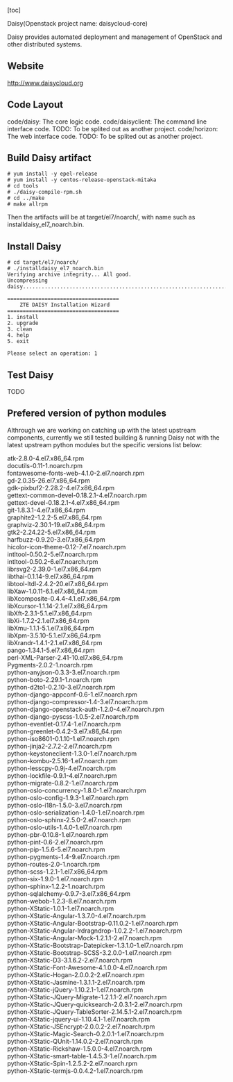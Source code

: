 [toc]

Daisy(Openstack project name: daisycloud-core)


Daisy provides automated deployment and management of OpenStack and other distributed systems.

## Website
http://www.daisycloud.org

## Code Layout

code/daisy: The core logic code.
code/daisyclient: The command line interface code. TODO: To be splited out as another project.
code/horizon: The web interface code. TODO: To be splited out as another project.

## Build Daisy artifact

```
# yum install -y epel-release
# yum install -y centos-release-openstack-mitaka
# cd tools
# ./daisy-compile-rpm.sh
# cd ../make
# make allrpm
```

Then the artifacts will be at target/el7/noarch/, with name such as installdaisy_el7_noarch.bin.

## Install Daisy

```
# cd target/el7/noarch/
# ./installdaisy_el7_noarch.bin
Verifying archive integrity... All good.
Uncompressing daisy.....................................................................................................................................................................................

====================================
    ZTE DAISY Installation Wizard
====================================
1. install
2. upgrade
3. clean
4. help
5. exit

Please select an operation: 1
```

## Test Daisy

TODO


## Prefered version of python modules



Althrough we are working on catching up with the latest upstream components, currently we still tested building & running Daisy not with the latest upstream python modules but the specific versions list below:

atk-2.8.0-4.el7.x86_64.rpm  
docutils-0.11-1.noarch.rpm  
fontawesome-fonts-web-4.1.0-2.el7.noarch.rpm  
gd-2.0.35-26.el7.x86_64.rpm  
gdk-pixbuf2-2.28.2-4.el7.x86_64.rpm  
gettext-common-devel-0.18.2.1-4.el7.noarch.rpm  
gettext-devel-0.18.2.1-4.el7.x86_64.rpm  
git-1.8.3.1-4.el7.x86_64.rpm  
graphite2-1.2.2-5.el7.x86_64.rpm  
graphviz-2.30.1-19.el7.x86_64.rpm  
gtk2-2.24.22-5.el7.x86_64.rpm  
harfbuzz-0.9.20-3.el7.x86_64.rpm  
hicolor-icon-theme-0.12-7.el7.noarch.rpm  
intltool-0.50.2-5.el7.noarch.rpm  
intltool-0.50.2-6.el7.noarch.rpm  
librsvg2-2.39.0-1.el7.x86_64.rpm  
libthai-0.1.14-9.el7.x86_64.rpm  
libtool-ltdl-2.4.2-20.el7.x86_64.rpm  
libXaw-1.0.11-6.1.el7.x86_64.rpm  
libXcomposite-0.4.4-4.1.el7.x86_64.rpm  
libXcursor-1.1.14-2.1.el7.x86_64.rpm  
libXft-2.3.1-5.1.el7.x86_64.rpm  
libXi-1.7.2-2.1.el7.x86_64.rpm  
libXmu-1.1.1-5.1.el7.x86_64.rpm  
libXpm-3.5.10-5.1.el7.x86_64.rpm  
libXrandr-1.4.1-2.1.el7.x86_64.rpm  
pango-1.34.1-5.el7.x86_64.rpm  
perl-XML-Parser-2.41-10.el7.x86_64.rpm  
Pygments-2.0.2-1.noarch.rpm  
python-anyjson-0.3.3-3.el7.noarch.rpm  
python-boto-2.29.1-1.noarch.rpm  
python-d2to1-0.2.10-3.el7.noarch.rpm  
python-django-appconf-0.6-1.el7.noarch.rpm  
python-django-compressor-1.4-3.el7.noarch.rpm  
python-django-openstack-auth-1.2.0-4.el7.noarch.rpm  
python-django-pyscss-1.0.5-2.el7.noarch.rpm  
python-eventlet-0.17.4-1.el7.noarch.rpm  
python-greenlet-0.4.2-3.el7.x86_64.rpm  
python-iso8601-0.1.10-1.el7.noarch.rpm  
python-jinja2-2.7.2-2.el7.noarch.rpm  
python-keystoneclient-1.3.0-1.el7.noarch.rpm  
python-kombu-2.5.16-1.el7.noarch.rpm  
python-lesscpy-0.9j-4.el7.noarch.rpm  
python-lockfile-0.9.1-4.el7.noarch.rpm  
python-migrate-0.8.2-1.el7.noarch.rpm  
python-oslo-concurrency-1.8.0-1.el7.noarch.rpm  
python-oslo-config-1.9.3-1.el7.noarch.rpm  
python-oslo-i18n-1.5.0-3.el7.noarch.rpm  
python-oslo-serialization-1.4.0-1.el7.noarch.rpm  
python-oslo-sphinx-2.5.0-2.el7.noarch.rpm  
python-oslo-utils-1.4.0-1.el7.noarch.rpm  
python-pbr-0.10.8-1.el7.noarch.rpm  
python-pint-0.6-2.el7.noarch.rpm  
python-pip-1.5.6-5.el7.noarch.rpm  
python-pygments-1.4-9.el7.noarch.rpm  
python-routes-2.0-1.noarch.rpm  
python-scss-1.2.1-1.el7.x86_64.rpm  
python-six-1.9.0-1.el7.noarch.rpm  
python-sphinx-1.2.2-1.noarch.rpm  
python-sqlalchemy-0.9.7-3.el7.x86_64.rpm  
python-webob-1.2.3-8.el7.noarch.rpm  
python-XStatic-1.0.1-1.el7.noarch.rpm  
python-XStatic-Angular-1.3.7.0-4.el7.noarch.rpm  
python-XStatic-Angular-Bootstrap-0.11.0.2-1.el7.noarch.rpm  
python-XStatic-Angular-lrdragndrop-1.0.2.2-1.el7.noarch.rpm  
python-XStatic-Angular-Mock-1.2.1.1-2.el7.noarch.rpm  
python-XStatic-Bootstrap-Datepicker-1.3.1.0-1.el7.noarch.rpm  
python-XStatic-Bootstrap-SCSS-3.2.0.0-1.el7.noarch.rpm  
python-XStatic-D3-3.1.6.2-2.el7.noarch.rpm  
python-XStatic-Font-Awesome-4.1.0.0-4.el7.noarch.rpm  
python-XStatic-Hogan-2.0.0.2-2.el7.noarch.rpm  
python-XStatic-Jasmine-1.3.1.1-2.el7.noarch.rpm  
python-XStatic-jQuery-1.10.2.1-1.el7.noarch.rpm  
python-XStatic-JQuery-Migrate-1.2.1.1-2.el7.noarch.rpm  
python-XStatic-JQuery-quicksearch-2.0.3.1-2.el7.noarch.rpm  
python-XStatic-JQuery-TableSorter-2.14.5.1-2.el7.noarch.rpm  
python-XStatic-jquery-ui-1.10.4.1-1.el7.noarch.rpm  
python-XStatic-JSEncrypt-2.0.0.2-2.el7.noarch.rpm  
python-XStatic-Magic-Search-0.2.0.1-1.el7.noarch.rpm  
python-XStatic-QUnit-1.14.0.2-2.el7.noarch.rpm  
python-XStatic-Rickshaw-1.5.0.0-4.el7.noarch.rpm  
python-XStatic-smart-table-1.4.5.3-1.el7.noarch.rpm  
python-XStatic-Spin-1.2.5.2-2.el7.noarch.rpm   
python-XStatic-termjs-0.0.4.2-1.el7.noarch.rpm
